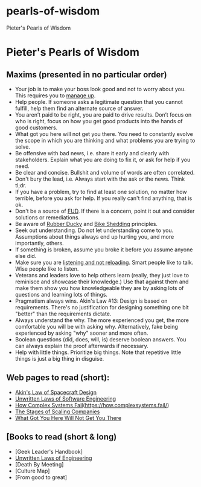# pearls-of-wisdom
Pieter's Pearls of Wisdom

# Pieter's Pearls of Wisdom
## Maxims (presented in no particular order)
-	Your job is to make your boss look good and not to worry about you. This requires you to [manage up](https://hbr.org/2015/01/what-everyone-should-know-about-managing-up).
-	Help people. If someone asks a legitimate question that you cannot fulfill, help them find an alternate source of answer.
-	You aren’t paid to be right, you are paid to drive results. Don’t focus on who is right, focus on how you get good products into the hands of good customers.
-	What got you here will not get you there. You need to constantly evolve the scope in which you are thinking and what problems you are trying to solve.
-	Be offensive with bad news, i.e. share it early and clearly with stakeholders. Explain what you are doing to fix it, or ask for help if you need.
-	Be clear and concise. Bullshit and volume of words are often correlated.
-	Don't bury the lead, i.e. Always start with the ask or the news. Think tl;dr.
-	If you have a problem, try to find at least one solution, no matter how terrible, before you ask for help. If you really can't find anything, that is ok.
-	Don't be a source of [FUD](https://www.urbandictionary.com/define.php?term=Fud). If there is a concern, point it out and consider solutions or remediations.
-	Be aware of [Rubber Ducky](https://en.wikipedia.org/wiki/Rubber_duck_debugging) and [Bike Shedding](https://en.wikipedia.org/wiki/Law_of_triviality) principles.
-	Seek out understanding. Do not let understanding come to you. Assumptions about things always end up hurting you, and more importantly, others. 
-	If something is broken, assume you broke it before you assume anyone else did.  
-	Make sure you are [listening and not reloading](https://www.huffpost.com/entry/self-help-personality-are_b_650627). Smart people like to talk. Wise people like to listen. 
-	Veterans and leaders love to help others learn (really, they just love to reminisce and showcase their knowledge.) Use that against them and make them show you how knowledgeable they are by asking lots of questions and learning lots of things. 
-	Pragmatism always wins. Akin's Law #13:  Design is based on requirements. There's no justification for designing something one bit "better" than the requirements dictate. 
-	Always understand the why. The more experienced you get, the more comfortable you will be with asking why. Alternatively, fake being experienced by asking "why" sooner and more often. 
-	Boolean questions (did, does, will, is) deserve boolean answers. You can always explain the proof afterwards if necessary. 
-	Help with little things. Prioritize big things. Note that repetitive little things is just a big thing in disguise.
## Web pages to read (short):
- [Akin's Law of Spacecraft Design](https://spacecraft.ssl.umd.edu/akins_laws.html)
- [Unwritten Laws of Software Engineering](https://www.evansopticalengineering.com/page00/sysenlaw.htm)
- [How Complex Systems Fail]()(https://how.complexsystems.fail/)
- [The Stages of Scaling Companies](https://caseyaccidental.com/scaling-up)
- [What Got You Here Will Not Get You There](https://jamesclear.com/book-summaries/what-got-you-here-wont-get-you-there)
## [Books to read (short & long)
- [Geek Leader's Handbook]
- [Unwritten Laws of Engineering](https://www.amazon.com/Unwritten-Laws-Engineering-Revised-Updated/dp/0791801624/ref=sr_1_1?s=books&ie=UTF8&qid=1468436972&sr=1-1&keywords=unwritten+laws+of+engineering)
- [Death By Meeting]
- [Culture Map]
- [From good to great]
